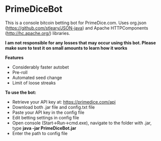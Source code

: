 # PrimeDiceBot

This is a console bitcoin betting bot for PrimeDice.com.
Uses org.json (https://github.com/stleary/JSON-java) and Apache HTTPComponents (http://hc.apache.org/) libraries.

<b>I am not responsible for any losses that may occur using this bot. Please make sure to test it on small amounts to learn how it works</b>

<b>Features</b>
- Considerably faster autobet
- Pre-roll
- Automated seed change
- Limit of loose streaks

<b>To use the bot:</b>
- Retrieve your API key at: https://primedice.com/api
- Download both .jar file and config.txt file
- Paste your API key in the config file
- Edit betting settings in config file
- Open console (Start->Run->cmd.exe), navigate to the folder with .jar, type <b>java -jar PrimeDiceBot.jar</b>
- Enter the path to config file
